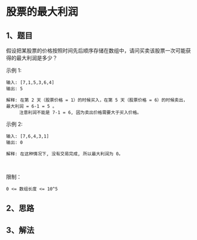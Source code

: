 # 股票的最大利润

## 1、题目

假设把某股票的价格按照时间先后顺序存储在数组中，请问买卖该股票一次可能获得的最大利润是多少？

示例 1:

	输入: [7,1,5,3,6,4]
	输出: 5

	解释: 在第 2 天（股票价格 = 1）的时候买入，在第 5 天（股票价格 = 6）的时候卖出，最大利润 = 6-1 = 5 。
	     注意利润不能是 7-1 = 6, 因为卖出价格需要大于买入价格。

示例 2:

	输入: [7,6,4,3,1]
	输出: 0

	解释: 在这种情况下, 没有交易完成, 所以最大利润为 0。
 

限制：

	0 <= 数组长度 <= 10^5

## 2、思路



## 3、解法

```java

```